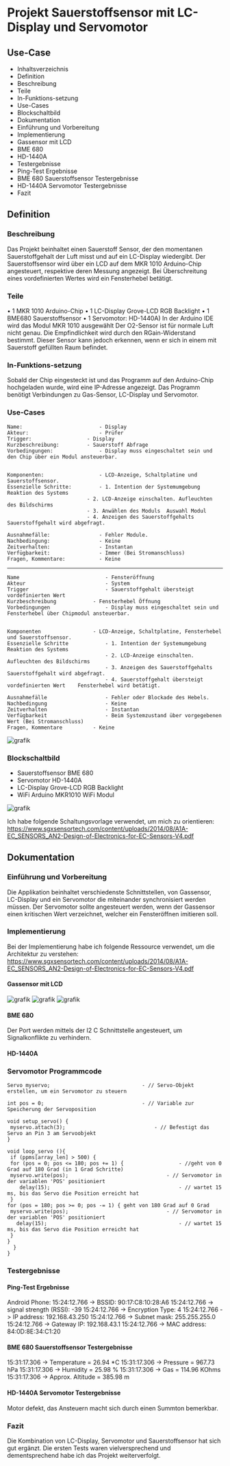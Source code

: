 # Projekt Sauerstoffsensor mit LC-Display und Servomotor

## Use-Case

- Inhaltsverzeichnis
- Definition	
- Beschreibung	
- Teile	
- In-Funktions-setzung	
- Use-Cases	
- Blockschaltbild	
- Dokumentation	
- Einführung und Vorbereitung	
- Implementierung	
- Gassensor mit LCD	
- BME 680	
- HD-1440A	
- Testergebnisse	
- Ping-Test Ergebnisse	
- BME 680 Sauerstoffsensor Testergebnisse	
- HD-1440A Servomotor Testergebnisse	
- Fazit	
	

## Definition

### Beschreibung

Das Projekt beinhaltet einen Sauerstoff Sensor, der den momentanen Sauerstoffgehalt der Luft misst und auf ein LC-Display wiedergibt. Der Sauerstoffsensor wird über ein LCD auf dem MKR 1010 Arduino-Chip angesteuert, respektive deren Messung angezeigt. Bei Überschreitung eines vordefinierten Wertes wird ein Fensterhebel betätigt.

### Teile

•	1 MKR 1010 Arduino-Chip
•	1 LC-Display Grove-LCD RGB Backlight
•	1 BME680 Sauerstoffsensor
•	1 Servomotor: HD-1440A)
In der Arduino IDE wird das Modul MKR 1010 ausgewählt
Der O2-Sensor ist für normale Luft nicht genau. Die Empfindlichkeit wird durch den RGain-Widerstand bestimmt. Dieser Sensor kann jedoch erkennen, wenn er sich in einem mit Sauerstoff gefüllten Raum befindet.

### In-Funktions-setzung

Sobald der Chip eingesteckt ist und das Programm auf den Arduino-Chip hochgeladen wurde, wird eine IP-Adresse angezeigt. Das Programm benötigt Verbindungen zu Gas-Sensor, LC-Display und Servomotor. 

### Use-Cases

	Name:	                      - Display
	Akteur:	                      - Prüfer
	Trigger:	              - Display
	Kurzbeschreibung:	      - Sauerstoff Abfrage
	Vorbedingungen:	              - Display muss eingeschaltet sein und den Chip über ein Modul ansteuerbar.

	
	Komponenten:	              - LCD-Anzeige, Schaltplatine und Sauerstoffsensor. 
	Essenzielle Schritte:	      - 1. Intention der Systemumgebung	Reaktion des Systems
		                      - 2. LCD-Anzeige einschalten.	Aufleuchten des Bildschirms
	        	              - 3. Anwählen des Moduls	Auswahl Modul
	                	      - 4. Anzeigen des Sauerstoffgehalts	Sauerstoffgehalt wird abgefragt.
                              
	Ausnahmefälle:	      	      - Fehler Module.	
	Nachbedingung:	              - Keine	
	Zeitverhalten:	              - Instantan	
	Verfügbarkeit:	              - Immer (Bei Stromanschluss)	
	Fragen, Kommentare:           - Keine	

------------------------------------------------------------------------------------------------------------------------------



	Name	                      	- Fensteröffnung
	Akteur	                      	- System
	Trigger	                      	- Sauerstoffgehalt übersteigt vordefinierten Wert
	Kurzbeschreibung	      	- Fensterhebel Öffnung
	Vorbedingungen	              	- Display muss eingeschaltet sein und Fensterhebel über Chipmodul ansteuerbar.

	
	Komponenten	              	- LCD-Anzeige, Schaltplatine, Fensterhebel und Sauerstoffsensor. 
	Essenzielle Schritte	      	- 1. Intention der Systemumgebung	Reaktion des Systems
	                            	- 2. LCD-Anzeige einschalten.	Aufleuchten des Bildschirms
                              		- 3. Anzeigen des Sauerstoffgehalts	Sauerstoffgehalt wird abgefragt.
	                            	- 4. Sauerstoffgehalt übersteigt vordefinierten Wert 	Fensterhebel wird betätigt.
                              
	Ausnahmefälle	                - Fehler oder Blockade des Hebels.	
	Nachbedingung	                - Keine	
	Zeitverhalten	                - Instantan	
	Verfügbarkeit	                - Beim Systemzustand über vorgegebenen Wert (Bei Stromanschluss)	
	Fragen, Kommentare	       	- Keine	

 
![grafik](https://user-images.githubusercontent.com/56382532/174975333-3866270e-68a5-4081-972b-1ad78c062ffe.png)

















### Blockschaltbild

-	Sauerstoffsensor	BME 680
-	Servomotor 	      	HD-1440A
-	LC-Display	      	Grove-LCD RGB Backlight
-	WiFi	            	Arduino MKR1010 WiFi Modul 

![grafik](https://user-images.githubusercontent.com/56382532/174975446-ed788f3e-5546-4ec7-97d9-2371f0c9a3f3.png)


 

Ich habe folgende Schaltungsvorlage verwendet, um mich zu orientieren: 
https://www.sgxsensortech.com/content/uploads/2014/08/A1A-EC_SENSORS_AN2-Design-of-Electronics-for-EC-Sensors-V4.pdf



## Dokumentation

### Einführung und Vorbereitung
Die Applikation beinhaltet verschiedenste Schnittstellen, von Gassensor, LC-Display und ein Servomotor die miteinander synchronisiert werden müssen. Der Servomotor sollte angesteuert werden, wenn der Gassensor einen kritischen Wert verzeichnet, welcher ein Fensteröffnen imitieren soll. 

### Implementierung
Bei der Implementierung habe ich folgende Ressource verwendet, um die Architektur zu verstehen:
https://www.sgxsensortech.com/content/uploads/2014/08/A1A-EC_SENSORS_AN2-Design-of-Electronics-for-EC-Sensors-V4.pdf

#### Gassensor mit LCD
   
![grafik](https://user-images.githubusercontent.com/56382532/174975748-4a1d2dd5-eaaf-4a6a-a4ac-153c8b45ef38.png)
![grafik](https://user-images.githubusercontent.com/56382532/174975780-9f29db19-23e1-479e-a553-492642299d6e.png)
![grafik](https://user-images.githubusercontent.com/56382532/174975827-303d2ddf-b65b-4749-ae37-01f9845a4ee5.png)


#### BME 680
Der Port werden mittels der I2 C Schnittstelle angesteuert, um Signalkonflikte zu verhindern.

#### HD-1440A

### Servomotor Programmcode

	Servo myservo;  							- // Servo-Objekt erstellen, um ein Servomotor zu steuern

	int pos = 0;    							- // Variable zur Speicherung der Servoposition

	void setup_servo() {
 	 myservo.attach(3);  							- // Befestigt das Servo an Pin 3 am Servoobjekt
	}

	void loop_servo (){
 	 if (ppms[array_len] > 500) {
 	 for (pos = 0; pos <= 180; pos += 1) { 					- //geht von 0 Grad auf 180 Grad (in 1 Grad Schritte)
   	 myservo.write(pos);              					- // Servomotor in der variablen 'POS' positioniert
    	delay(15);                       					- // wartet 15 ms, bis das Servo die Position erreicht hat
 	 }
  	for (pos = 180; pos >= 0; pos -= 1) { geht von 180 Grad auf 0 Grad
   	 myservo.write(pos);              					- // Servomotor in der variablen 'POS' positioniert
 	   delay(15);                       					- // wartet 15 ms, bis das Servo die Position erreicht hat
 	 }
	}
	  }
	}


### Testergebnisse

#### Ping-Test Ergebnisse

Android Phone:
15:24:12.766 -> BSSID: 90:17:C8:10:28:A6
15:24:12.766 -> signal strength (RSSI): -39
15:24:12.766 -> Encryption Type: 4
15:24:12.766 -> IP address: 192.168.43.250
15:24:12.766 -> Subnet mask: 255.255.255.0
15:24:12.766 -> Gateway IP: 192.168.43.1
15:24:12.766 -> MAC address: 84:0D:8E:34:C1:20

#### BME 680 Sauerstoffsensor Testergebnisse

15:31:17.306 -> Temperature = 26.94 *C
15:31:17.306 -> Pressure = 967.73 hPa
15:31:17.306 -> Humidity = 25.98 %
15:31:17.306 -> Gas = 114.96 KOhms
15:31:17.306 -> Approx. Altitude = 385.98 m

#### HD-1440A Servomotor Testergebnisse

Motor defekt, das Ansteuern macht sich durch einen Summton bemerkbar.

### Fazit

Die Kombination von LC-Display, Servomotor und Sauerstoffsensor hat sich gut ergänzt. Die ersten Tests waren vielversprechend und dementsprechend habe ich das Projekt weiterverfolgt.
